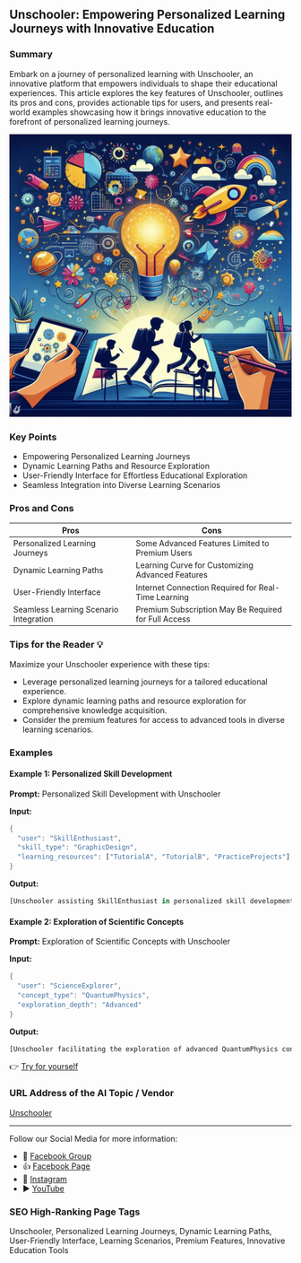 ## Unschooler: Empowering Personalized Learning Journeys with Innovative Education

### Summary
Embark on a journey of personalized learning with Unschooler, an innovative platform that empowers individuals to shape their educational experiences. This article explores the key features of Unschooler, outlines its pros and cons, provides actionable tips for users, and presents real-world examples showcasing how it brings innovative education to the forefront of personalized learning journeys.

<img src="./unschooler.webp" alt="Unschooler Image"/>

### Key Points
- Empowering Personalized Learning Journeys
- Dynamic Learning Paths and Resource Exploration
- User-Friendly Interface for Effortless Educational Exploration
- Seamless Integration into Diverse Learning Scenarios

### Pros and Cons

| Pros                             | Cons                                               |
| -------------------------------- | -------------------------------------------------- |
| Personalized Learning Journeys    | Some Advanced Features Limited to Premium Users   |
| Dynamic Learning Paths            | Learning Curve for Customizing Advanced Features |
| User-Friendly Interface           | Internet Connection Required for Real-Time Learning |
| Seamless Learning Scenario Integration | Premium Subscription May Be Required for Full Access|

### Tips for the Reader 💡
Maximize your Unschooler experience with these tips:
- Leverage personalized learning journeys for a tailored educational experience.
- Explore dynamic learning paths and resource exploration for comprehensive knowledge acquisition.
- Consider the premium features for access to advanced tools in diverse learning scenarios.

### Examples

#### Example 1: Personalized Skill Development
**Prompt:** Personalized Skill Development with Unschooler

**Input:**
```dart
{
  "user": "SkillEnthusiast",
  "skill_type": "GraphicDesign",
  "learning_resources": ["TutorialA", "TutorialB", "PracticeProjects"]
}
```

**Output:**
```dart
[Unschooler assisting SkillEnthusiast in personalized skill development for GraphicDesign, providing dynamic learning paths with TutorialA, TutorialB, and PracticeProjects]
```

#### Example 2: Exploration of Scientific Concepts
**Prompt:** Exploration of Scientific Concepts with Unschooler

**Input:**
```dart
{
  "user": "ScienceExplorer",
  "concept_type": "QuantumPhysics",
  "exploration_depth": "Advanced"
}
```

**Output:**
```dart
[Unschooler facilitating the exploration of advanced QuantumPhysics concepts for ScienceExplorer, offering in-depth learning resources for a comprehensive understanding]
```

👉 <a href="https://unschooler.me/" target="_blank">Try for yourself</a>

### URL Address of the AI Topic / Vendor
<a href="https://unschooler.me/" target="_blank">Unschooler</a>

---

Follow our Social Media for more information:

- 📘 <a href="https://www.facebook.com/groups/trionxai" target="_blank">Facebook Group</a>
- 👍 <a href="https://www.facebook.com/ai.trionxai" target="_blank">Facebook Page</a>
- 📸 <a href="https://www.instagram.com/trionxai/" target="_blank">Instagram</a>
- ▶️ <a href="https://www.youtube.com/@robotdocs/" target="_blank">YouTube</a>

### SEO High-Ranking Page Tags
Unschooler, Personalized Learning Journeys, Dynamic Learning Paths, User-Friendly Interface, Learning Scenarios, Premium Features, Innovative Education Tools
